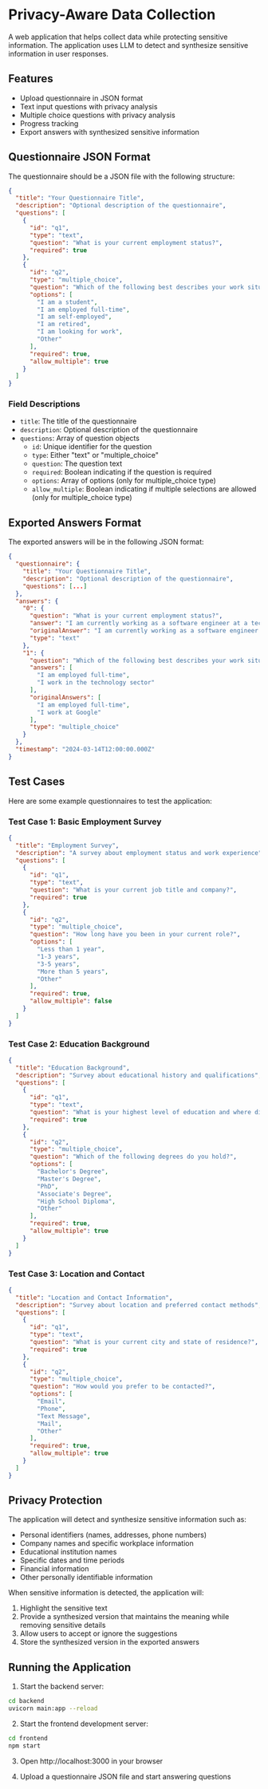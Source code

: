 # Privacy-Aware Data Collection

A web application that helps collect data while protecting sensitive information. The application uses LLM to detect and synthesize sensitive information in user responses.

## Features

- Upload questionnaire in JSON format
- Text input questions with privacy analysis
- Multiple choice questions with privacy analysis
- Progress tracking
- Export answers with synthesized sensitive information

## Questionnaire JSON Format

The questionnaire should be a JSON file with the following structure:

```json
{
  "title": "Your Questionnaire Title",
  "description": "Optional description of the questionnaire",
  "questions": [
    {
      "id": "q1",
      "type": "text",
      "question": "What is your current employment status?",
      "required": true
    },
    {
      "id": "q2",
      "type": "multiple_choice",
      "question": "Which of the following best describes your work situation?",
      "options": [
        "I am a student",
        "I am employed full-time",
        "I am self-employed",
        "I am retired",
        "I am looking for work",
        "Other"
      ],
      "required": true,
      "allow_multiple": true
    }
  ]
}
```

### Field Descriptions

- `title`: The title of the questionnaire
- `description`: Optional description of the questionnaire
- `questions`: Array of question objects
  - `id`: Unique identifier for the question
  - `type`: Either "text" or "multiple_choice"
  - `question`: The question text
  - `required`: Boolean indicating if the question is required
  - `options`: Array of options (only for multiple_choice type)
  - `allow_multiple`: Boolean indicating if multiple selections are allowed (only for multiple_choice type)

## Exported Answers Format

The exported answers will be in the following JSON format:

```json
{
  "questionnaire": {
    "title": "Your Questionnaire Title",
    "description": "Optional description of the questionnaire",
    "questions": [...]
  },
  "answers": {
    "0": {
      "question": "What is your current employment status?",
      "answer": "I am currently working as a software engineer at a technology company",
      "originalAnswer": "I am currently working as a software engineer at Google",
      "type": "text"
    },
    "1": {
      "question": "Which of the following best describes your work situation?",
      "answers": [
        "I am employed full-time",
        "I work in the technology sector"
      ],
      "originalAnswers": [
        "I am employed full-time",
        "I work at Google"
      ],
      "type": "multiple_choice"
    }
  },
  "timestamp": "2024-03-14T12:00:00.000Z"
}
```

## Test Cases

Here are some example questionnaires to test the application:

### Test Case 1: Basic Employment Survey
```json
{
  "title": "Employment Survey",
  "description": "A survey about employment status and work experience",
  "questions": [
    {
      "id": "q1",
      "type": "text",
      "question": "What is your current job title and company?",
      "required": true
    },
    {
      "id": "q2",
      "type": "multiple_choice",
      "question": "How long have you been in your current role?",
      "options": [
        "Less than 1 year",
        "1-3 years",
        "3-5 years",
        "More than 5 years",
        "Other"
      ],
      "required": true,
      "allow_multiple": false
    }
  ]
}
```

### Test Case 2: Education Background
```json
{
  "title": "Education Background",
  "description": "Survey about educational history and qualifications",
  "questions": [
    {
      "id": "q1",
      "type": "text",
      "question": "What is your highest level of education and where did you study?",
      "required": true
    },
    {
      "id": "q2",
      "type": "multiple_choice",
      "question": "Which of the following degrees do you hold?",
      "options": [
        "Bachelor's Degree",
        "Master's Degree",
        "PhD",
        "Associate's Degree",
        "High School Diploma",
        "Other"
      ],
      "required": true,
      "allow_multiple": true
    }
  ]
}
```

### Test Case 3: Location and Contact
```json
{
  "title": "Location and Contact Information",
  "description": "Survey about location and preferred contact methods",
  "questions": [
    {
      "id": "q1",
      "type": "text",
      "question": "What is your current city and state of residence?",
      "required": true
    },
    {
      "id": "q2",
      "type": "multiple_choice",
      "question": "How would you prefer to be contacted?",
      "options": [
        "Email",
        "Phone",
        "Text Message",
        "Mail",
        "Other"
      ],
      "required": true,
      "allow_multiple": true
    }
  ]
}
```

## Privacy Protection

The application will detect and synthesize sensitive information such as:
- Personal identifiers (names, addresses, phone numbers)
- Company names and specific workplace information
- Educational institution names
- Specific dates and time periods
- Financial information
- Other personally identifiable information

When sensitive information is detected, the application will:
1. Highlight the sensitive text
2. Provide a synthesized version that maintains the meaning while removing sensitive details
3. Allow users to accept or ignore the suggestions
4. Store the synthesized version in the exported answers

## Running the Application

1. Start the backend server:
```bash
cd backend
uvicorn main:app --reload
```

2. Start the frontend development server:
```bash
cd frontend
npm start
```

3. Open http://localhost:3000 in your browser

4. Upload a questionnaire JSON file and start answering questions 